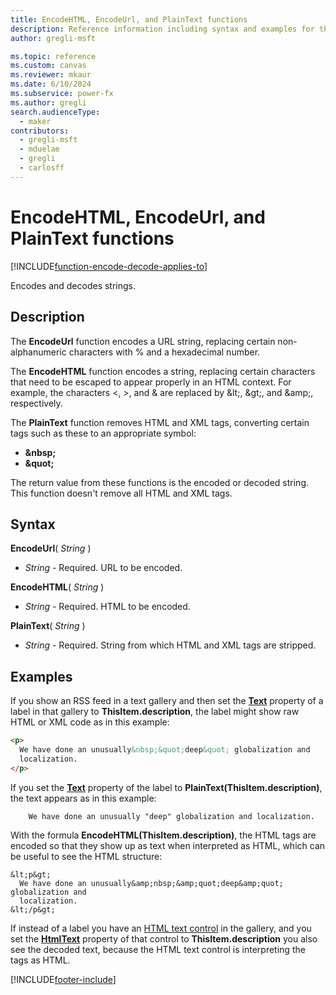 ```yaml
---
title: EncodeHTML, EncodeUrl, and PlainText functions
description: Reference information including syntax and examples for the EncodeHTML, EncodeUrl, and PlainText functions.
author: gregli-msft

ms.topic: reference
ms.custom: canvas
ms.reviewer: mkaur
ms.date: 6/10/2024
ms.subservice: power-fx
ms.author: gregli
search.audienceType:
  - maker
contributors:
  - gregli-msft
  - mduelae
  - gregli
  - carlosff
---
```


# EncodeHTML, EncodeUrl, and PlainText functions
[!INCLUDE[function-encode-decode-applies-to](includes/function-encode-decode-applies-to.md)]



Encodes and decodes strings.

## Description

The **EncodeUrl** function encodes a URL string, replacing certain non-alphanumeric characters with % and a hexadecimal number.

The **EncodeHTML** function encodes a string, replacing certain characters that need to be escaped to appear properly in an HTML context. For example, the characters &lt;, &gt;, and &amp; are replaced by &amp;lt;, &amp;gt;, and &amp;amp;, respectively.

The **PlainText** function removes HTML and XML tags, converting certain tags such as these to an appropriate symbol:

- **&amp;nbsp;**
- **&amp;quot;**

The return value from these functions is the encoded or decoded string. This function doesn't remove all HTML and XML tags.

## Syntax

**EncodeUrl**( _String_ )

- _String_ - Required. URL to be encoded.

**EncodeHTML**( _String_ )

- _String_ - Required. HTML to be encoded.

**PlainText**( _String_ )

- _String_ - Required. String from which HTML and XML tags are stripped.

## Examples

If you show an RSS feed in a text gallery and then set the **[Text](/power-apps/maker/canvas-apps/controls/properties-core)** property of a label in that gallery to **ThisItem.description**, the label might show raw HTML or XML code as in this example:

```html
<p>
  We have done an unusually&nbsp;&quot;deep&quot; globalization and
  localization.
</p>
```

If you set the **[Text](/power-apps/maker/canvas-apps/controls/properties-core)** property of the label to **PlainText(ThisItem.description)**, the text appears as in this example:

```
    We have done an unusually "deep" globalization and localization.
```

With the formula **EncodeHTML(ThisItem.description)**, the HTML tags are encoded so that they show up as text when interpreted as HTML, which can be useful to see the HTML structure:

```
&lt;p&gt;
  We have done an unusually&amp;nbsp;&amp;quot;deep&amp;quot; globalization and
  localization.
&lt;/p&gt;
```

If instead of a label you have an [HTML text control](/power-apps/maker/canvas-apps/controls/control-html-text) in the gallery, and you set the **[HtmlText](/power-apps/maker/canvas-apps/controls/control-html-text)** property of that control to **ThisItem.description** you also see the decoded text, because the HTML text control is interpreting the tags as HTML.

[!INCLUDE[footer-include](../../includes/footer-banner.md)]




































































